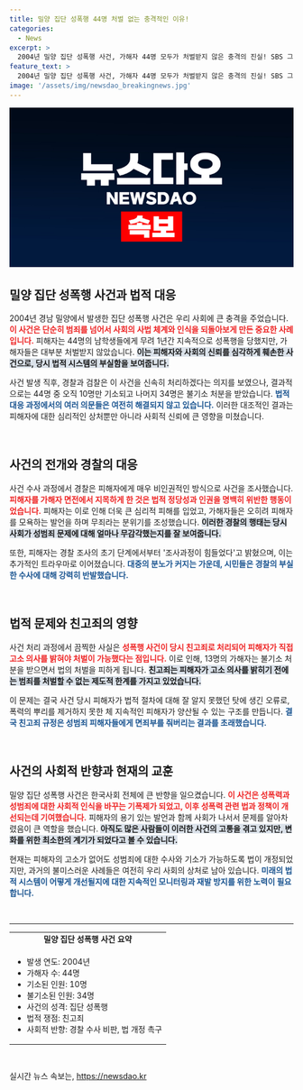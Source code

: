 ```yaml
---
title: 밀양 집단 성폭행 44명 처벌 없는 충격적인 이유!
categories:
  - News
excerpt: >
  2004년 밀양 집단 성폭행 사건, 가해자 44명 모두가 처벌받지 않은 충격의 진실! SBS 그것이 알고싶다서 드러난 불기소 이유와 피해자의 고통을 파헤칩니다. 이들의 고통은 계속되며, 진실을 외면한 세태가 여전히 유지되고 있습니다. 클릭을 통해 사건의 비극을 함께 목격하세요!
feature_text: >
  2004년 밀양 집단 성폭행 사건, 가해자 44명 모두가 처벌받지 않은 충격의 진실! SBS 그것이 알고싶다서 드러난 불기소 이유와 피해자의 고통을 파헤칩니다. 이들의 고통은 계속되며, 진실을 외면한 세태가 여전히 유지되고 있습니다. 클릭을 통해 사건의 비극을 함께 목격하세요!
image: '/assets/img/newsdao_breakingnews.jpg'
---
```


<p><img src="/assets/img/newsdao_breakingnews.jpg" alt="pcversion 속보" /></p>

<h2 data-ke-size="size26">밀양 집단 성폭행 사건과 법적 대응</h2>

<p data-ke-size="size16">2004년 경남 밀양에서 발생한 집단 성폭행 사건은 우리 사회에 큰 충격을 주었습니다. <b><span style="color: #ee2323;">이 사건은 단순히 범죄를 넘어서 사회의 사법 체계와 인식을 되돌아보게 만든 중요한 사례입니다.</span></b> 피해자는 44명의 남학생들에게 무려 1년간 지속적으로 성폭행을 당했지만, 가해자들은 대부분 처벌받지 않았습니다. <b><span style="background-color: #21538527;">이는 피해자와 사회의 신뢰를 심각하게 훼손한 사건으로, 당시 법적 시스템의 부실함을 보여줍니다.</span></b></p>

<p data-ke-size="size16">사건 발생 직후, 경찰과 검찰은 이 사건을 신속히 처리하겠다는 의지를 보였으나, 결과적으로는 44명 중 오직 10명만 기소되고 나머지 34명은 불기소 처분을 받았습니다. <b><span style="color: #1a5490;">법적 대응 과정에서의 여러 의문들은 여전히 해결되지 않고 있습니다.</span></b> 이러한 대조적인 결과는 피해자에 대한 심리적인 상처뿐만 아니라 사회적 신뢰에 큰 영향을 미쳤습니다.</p>

<p data-ke-size="size16">&nbsp;</p>

<h2 data-ke-size="size26">사건의 전개와 경찰의 대응</h2>

<p data-ke-size="size16">사건 수사 과정에서 경찰은 피해자에게 매우 비인권적인 방식으로 사건을 조사했습니다. <b><span style="color: #ee2323;">피해자를 가해자 면전에서 지목하게 한 것은 법적 정당성과 인권을 명백히 위반한 행동이었습니다.</span></b> 피해자는 이로 인해 더욱 큰 심리적 피해를 입었고, 가해자들은 오히려 피해자를 모욕하는 발언을 하며 무죄라는 분위기를 조성했습니다. <b><span style="background-color: #21538527;">이러한 경찰의 행태는 당시 사회가 성범죄 문제에 대해 얼마나 무감각했는지를 잘 보여줍니다.</span></b></p>

<p data-ke-size="size16">또한, 피해자는 경찰 조사의 초기 단계에서부터 '조사과정이 힘들었다'고 밝혔으며, 이는 추가적인 트라우마로 이어졌습니다. <b><span style="color: #1a5490;">대중의 분노가 커지는 가운데, 시민들은 경찰의 부실한 수사에 대해 강력히 반발했습니다.</span></b></p>

<p data-ke-size="size16">&nbsp;</p>

<h2 data-ke-size="size26">법적 문제와 친고죄의 영향</h2>

<p data-ke-size="size16">사건 처리 과정에서 끔찍한 사실은 <b><span style="color: #ee2323;">성폭행 사건이 당시 친고죄로 처리되어 피해자가 직접 고소 의사를 밝혀야 처벌이 가능했다는 점입니다.</span></b> 이로 인해, 13명의 가해자는 불기소 처분을 받으면서 법의 처벌을 피하게 됩니다. <b><span style="background-color: #21538527;">친고죄는 피해자가 고소 의사를 밝히기 전에는 범죄를 처벌할 수 없는 제도적 한계를 가지고 있었습니다.</span></b></p>

<p data-ke-size="size16">이 문제는 결국 사건 당시 피해자가 법적 절차에 대해 잘 알지 못했던 탓에 생긴 오류로, 폭력의 뿌리를 제거하지 못한 체 지속적인 피해자가 양산될 수 있는 구조를 만듭니다. <b><span style="color: #1a5490;">결국 친고죄 규정은 성범죄 피해자들에게 면죄부를 줘버리는 결과를 초래했습니다.</span></b></p>

<p data-ke-size="size16">&nbsp;</p>

<h2 data-ke-size="size26">사건의 사회적 반향과 현재의 교훈</h2>

<p data-ke-size="size16">밀양 집단 성폭행 사건은 한국사회 전체에 큰 반향을 일으켰습니다. <b><span style="color: #ee2323;">이 사건은 성폭력과 성범죄에 대한 사회적 인식을 바꾸는 기폭제가 되었고, 이후 성폭력 관련 법과 정책이 개선되는데 기여했습니다.</span></b> 피해자의 용기 있는 발언과 함께 사회가 나서서 문제를 알아차렸음이 큰 역할을 했습니다. <b><span style="background-color: #21538527;">아직도 많은 사람들이 이러한 사건의 고통을 겪고 있지만, 변화를 위한 최소한의 계기가 되었다고 볼 수 있습니다.</span></b></p>

<p data-ke-size="size16">현재는 피해자의 고소가 없어도 성범죄에 대한 수사와 기소가 가능하도록 법이 개정되었지만, 과거의 불미스러운 사례들은 여전히 우리 사회의 상처로 남아 있습니다. <b><span style="color: #1a5490;">미래의 법적 시스템이 어떻게 개선될지에 대한 지속적인 모니터링과 재발 방지를 위한 노력이 필요합니다.</span></b></p>

<p data-ke-size="size16">&nbsp;</p>

<hr>

<table style="width: 100%;">
<tr>
<td style="text-align: center; height: 17px;"><b>밀양 집단 성폭행 사건 요약</b></td>
</tr>
<tr>
<td style="text-align: left;">
<ul>
<li>발생 연도: 2004년</li>
<li>가해자 수: 44명</li>
<li>기소된 인원: 10명</li>
<li>불기소된 인원: 34명</li>
<li>사건의 성격: 집단 성폭행</li>
<li>법적 쟁점: 친고죄</li>
<li>사회적 반향: 경찰 수사 비판, 법 개정 촉구</li>
</ul>
</td>
</tr>
</table>

<p data-ke-size="size16">&nbsp;</p>
실시간 뉴스 속보는, <a href="https://newsdao.kr" rel="dofollow">https://newsdao.kr</a>


